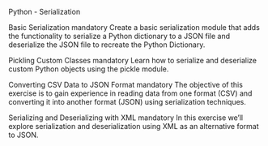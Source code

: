 Python - Serialization

Basic Serialization mandatory Create a basic serialization module that adds the functionality to serialize a Python dictionary to a JSON file and deserialize the JSON file to recreate the Python Dictionary.

Pickling Custom Classes mandatory Learn how to serialize and deserialize custom Python objects using the pickle module.

Converting CSV Data to JSON Format mandatory The objective of this exercise is to gain experience in reading data from one format (CSV) and converting it into another format (JSON) using serialization techniques.

Serializing and Deserializing with XML mandatory In this exercise we’ll explore serialization and deserialization using XML as an alternative format to JSON.
